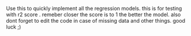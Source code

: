 Use this to quickly implement all the regression models.
this is for testing with r2 score .
remeber closer the score is to 1 the better the model.
also dont forget to edit the code in case of missing data and other things.
good luck ;)
